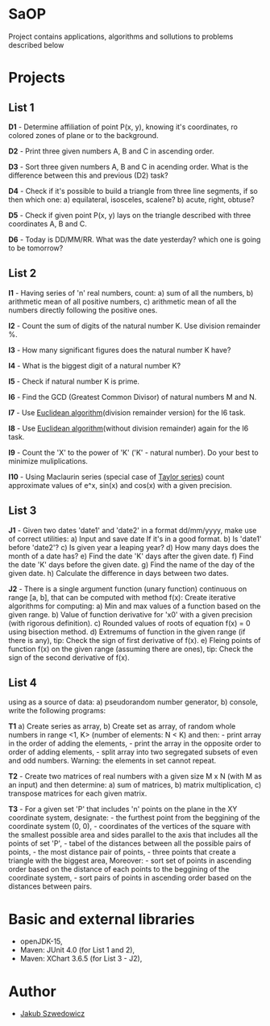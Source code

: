 # SaOP
Project contains applications, algorithms and sollutions to problems described below


# Projects
## List 1

**D1** - Determine affiliation of point P(x, y), knowing it's coordinates, ro colored zones of plane or to the background.

**D2** - Print three given numbers A, B and C  in ascending order.

**D3** - Sort three given numbers A, B and C in acending order. What is the difference between this and previous (D2) task?

**D4** - Check if it's possible to build a triangle from three line segments, if so then which one:
a) equilateral, isosceles, scalene?
b) acute, right, obtuse?

**D5** - Check if given point P(x, y) lays on the triangle described with three coordinates A, B and C.

**D6** - Today is DD/MM/RR. What was the date yesterday? which one is going to be tomorrow?

## List 2

**I1** - Having series of 'n' real numbers, count:
	a) sum of all the numbers,
	b) arithmetic mean of all positive numbers,
	c) arithmetic mean of all the numbers directly following the positive ones.

**I2** - Count the sum of digits of the natural number K. Use division remainder %.

**I3** - How many significant figures does the natural number K have?

**I4** - What is the biggest digit of a natural number K?

**I5** - Check if natural number K is prime.

**I6** - Find the GCD (Greatest Common Divisor) of natural numbers M and N. 

**I7** - Use [Euclidean algorithm](https://en.wikipedia.org/wiki/Euclidean_algorithm)(division remainder version) for the I6 task.

**I8** - Use [Euclidean algorithm](https://en.wikipedia.org/wiki/Euclidean_algorithm)(without division remainder) again for the I6 task.

**I9** - Count the 'X' to the power of 'K' ('K' - natural number). Do your best to minimize muliplications.

**I10** - Using Maclaurin series (special case of [Taylor series](https://en.wikipedia.org/wiki/Taylor_series)) count approximate values of e^x, sin(x) and cos(x) with a given precision.

## List 3

**J1** - Given two dates 'date1' and 'date2' in a format dd/mm/yyyy, make use of correct utilities:
	a) Input and save date If it's in a good format.
	b) Is 'date1' before 'date2'?
	c) Is given year a leaping year?
	d) How many days does the month of a date has?
	e) Find the date 'K' days after the given date.
	f) Find the date 'K' days before the given date.
	g) Find the name of the day of the given date.
	h) Calculate the difference in days between two dates.

**J2** - There is a single argument function (unary function) continuous on range [a, b], that can be computed with method f(x):
	Create iterative algorithms for computing:
	a) Min and max values of a function based on the given range.
	b) Value of function derivative for 'x0' with a given precision (with rigorous definition).
	c) Rounded values of roots of equation f(x) = 0 using bisection method.
	d) Extremums of function in the given range (if there is any), 
		tip: Check the sign of first derivative of f(x).
	e) Fleing points of function f(x) on the given range (assuming there are ones),
		tip: Check the sign of the second derivative of f(x).

## List 4

using as a source of data:
	a) pseudorandom number generator,
	b) console,
write the following programs:

**T1**
	a) Create series as array,
	b) Create set as array,
of random whole numbers in range <1, K> (number of elements: N < K) and then:
	- print array in the order of adding the elements,
	- print the array in the opposite order to order of adding elements,
	- split array into two segregated subsets of even and odd numbers.
Warning: the elements in set cannot repeat.

**T2** - Create two matrices of real numbers with a given size M x N (with M as an input) and then determine:
	a) sum of matrices,
	b) matrix multiplication,
	c) transpose matrices for each given matrix.

**T3** - For a given set 'P' that includes 'n' points on the plane in the XY coordinate system, designate:
	- the furthest point from the beggining of the coordinate system (0, 0),
	- coordinates of the vertices of the square with the smallest possible area and sides parallel to the axis that includes all the points of set 'P',
	- tabel of the distances between all the possible pairs of points,
	- the most distance pair of points,
	- three points that create a triangle with the biggest area,
Moreover:
	- sort set of points in ascending order based on the distance of each points to the beggining of the coordinate system,
	- sort pairs of points in ascending order based on the distances between pairs.

# Basic and external libraries

- openJDK-15,
- Maven: JUnit 4.0 (for List 1 and 2),
- Maven: XChart 3.6.5 (for List 3 - J2),

# Author

- [Jakub Szwedowicz](https://github.com/JakubSzwedowicz)

